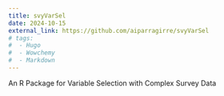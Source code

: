 ```yaml
---
title: svyVarSel
date: 2024-10-15
external_link: https://github.com/aiparragirre/svyVarSel
# tags:
#  - Hugo
#  - Wowchemy
#  - Markdown
---
```


An R Package for Variable Selection with Complex Survey Data

<!--more-->

